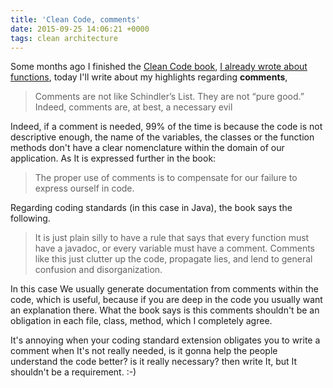 ```yaml
---
title: 'Clean Code, comments'
date: 2015-09-25 14:06:21 +0000
tags: clean architecture
---
```

Some months ago I finished the [Clean Code book][book], [I already wrote about functions][clean1], today I'll write about my highlights regarding **comments**,

> Comments are not like Schindler’s List. They are not “pure good.” Indeed, comments are, at best, a necessary evil

Indeed, if a comment is needed, 99% of the time is because the code is not descriptive enough, the name of the variables, the classes or the function methods don't have a clear nomenclature within the domain of our application. As It is expressed further in the book:

> The proper use of comments is to compensate for our failure to express ourself in code.

Regarding coding standards (in this case in Java), the book says the following.

> It is just plain silly to have a rule that says that every function must have a javadoc, or every variable must have a comment. Comments like this just clutter up the code, propagate lies, and lend to general confusion and disorganization.

In this case We usually generate documentation from comments within the code, which is useful, because if you are deep in the code you usually want an explanation there. What the book says is this comments shouldn't be an obligation in each file, class, method, which I completely agree.

It's annoying when your coding standard extension obligates you to write a comment when It's not really needed, is it gonna help the people understand the code better? is it really necessary? then write It, but It shouldn't be a requirement. :-)


[clean1]: https://javaguirre.net/2015/06/19/clean-code-functions/
[book]: http://www.amazon.com/Clean-Code-Handbook-Software-Craftsmanship/dp/0132350882
